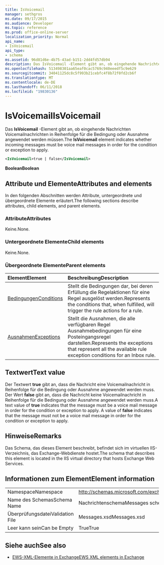 ```yaml
---
title: IsVoicemail
manager: sethgros
ms.date: 09/17/2015
ms.audience: Developer
ms.topic: reference
ms.prod: office-online-server
localization_priority: Normal
api_name:
- IsVoicemail
api_type:
- schema
ms.assetid: 96d81d6e-4b75-43ad-b151-2dd4fd57db94
description: Das IsVoicemail -Element gibt an, ob eingehende Nachrichten Voicemailnachrichten in Reihenfolge für die Bedingung oder Ausnahme angewendet werden müssen.
ms.openlocfilehash: 513498301aa65eaf0cac5769c940eeedf5c9e629
ms.sourcegitcommit: 34041125dc8c5f993b21cebfc4f8b72f0fd2cb6f
ms.translationtype: MT
ms.contentlocale: de-DE
ms.lasthandoff: 06/11/2018
ms.locfileid: "19830136"
---
```

# <a name="isvoicemail"></a><span data-ttu-id="c90fe-103">IsVoicemail</span><span class="sxs-lookup"><span data-stu-id="c90fe-103">IsVoicemail</span></span>

<span data-ttu-id="c90fe-104">Das **IsVoicemail** -Element gibt an, ob eingehende Nachrichten Voicemailnachrichten in Reihenfolge für die Bedingung oder Ausnahme angewendet werden müssen.</span><span class="sxs-lookup"><span data-stu-id="c90fe-104">The **IsVoicemail** element indicates whether incoming messages must be voice mail messages in order for the condition or exception to apply.</span></span> 
  
```XML
<IsVoicemail>true | false</IsVoicemail>
```

 <span data-ttu-id="c90fe-105">**Boolean**</span><span class="sxs-lookup"><span data-stu-id="c90fe-105">**Boolean**</span></span>
## <a name="attributes-and-elements"></a><span data-ttu-id="c90fe-106">Attribute und Elemente</span><span class="sxs-lookup"><span data-stu-id="c90fe-106">Attributes and elements</span></span>

<span data-ttu-id="c90fe-107">In den folgenden Abschnitten werden Attribute, untergeordnete und übergeordnete Elemente erläutert.</span><span class="sxs-lookup"><span data-stu-id="c90fe-107">The following sections describe attributes, child elements, and parent elements.</span></span>
  
### <a name="attributes"></a><span data-ttu-id="c90fe-108">Attribute</span><span class="sxs-lookup"><span data-stu-id="c90fe-108">Attributes</span></span>

<span data-ttu-id="c90fe-109">Keine.</span><span class="sxs-lookup"><span data-stu-id="c90fe-109">None.</span></span>
  
### <a name="child-elements"></a><span data-ttu-id="c90fe-110">Untergeordnete Elemente</span><span class="sxs-lookup"><span data-stu-id="c90fe-110">Child elements</span></span>

<span data-ttu-id="c90fe-111">Keine.</span><span class="sxs-lookup"><span data-stu-id="c90fe-111">None.</span></span>
  
### <a name="parent-elements"></a><span data-ttu-id="c90fe-112">Übergeordnete Elemente</span><span class="sxs-lookup"><span data-stu-id="c90fe-112">Parent elements</span></span>

|<span data-ttu-id="c90fe-113">**Element**</span><span class="sxs-lookup"><span data-stu-id="c90fe-113">**Element**</span></span>|<span data-ttu-id="c90fe-114">**Beschreibung**</span><span class="sxs-lookup"><span data-stu-id="c90fe-114">**Description**</span></span>|
|:-----|:-----|
|[<span data-ttu-id="c90fe-115">Bedingungen</span><span class="sxs-lookup"><span data-stu-id="c90fe-115">Conditions</span></span>](conditions.md) <br/> |<span data-ttu-id="c90fe-116">Stellt die Bedingungen dar, bei deren Erfüllung die Regelaktionen für eine Regel ausgelöst werden.</span><span class="sxs-lookup"><span data-stu-id="c90fe-116">Represents the conditions that, when fulfilled, will trigger the rule actions for a rule.</span></span>  <br/> |
|[<span data-ttu-id="c90fe-117">Ausnahmen</span><span class="sxs-lookup"><span data-stu-id="c90fe-117">Exceptions</span></span>](exceptions.md) <br/> |<span data-ttu-id="c90fe-118">Stellt die Ausnahmen, die alle verfügbaren Regel Ausnahmebedingungen für eine Posteingangsregel darstellen.</span><span class="sxs-lookup"><span data-stu-id="c90fe-118">Represents the exceptions that represent all the available rule exception conditions for an Inbox rule.</span></span>  <br/> |
   
## <a name="text-value"></a><span data-ttu-id="c90fe-119">Textwert</span><span class="sxs-lookup"><span data-stu-id="c90fe-119">Text value</span></span>

<span data-ttu-id="c90fe-p101">Der Textwert **true** gibt an, dass die Nachricht eine Voicemailnachricht in Reihenfolge für die Bedingung oder Ausnahme angewendet werden muss. Der Wert **false** gibt an, dass die Nachricht keine Voicemailnachricht in Reihenfolge für die Bedingung oder Ausnahme angewendet werden muss.</span><span class="sxs-lookup"><span data-stu-id="c90fe-p101">A text value of **true** indicates that the message must be a voice mail message in order for the condition or exception to apply. A value of **false** indicates that the message must not be a voice mail message in order for the condition or exception to apply.</span></span> 
  
## <a name="remarks"></a><span data-ttu-id="c90fe-122">Hinweise</span><span class="sxs-lookup"><span data-stu-id="c90fe-122">Remarks</span></span>

<span data-ttu-id="c90fe-123">Das Schema, das dieses Element beschreibt, befindet sich im virtuellen IIS-Verzeichnis, das Exchange-Webdienste hostet.</span><span class="sxs-lookup"><span data-stu-id="c90fe-123">The schema that describes this element is located in the IIS virtual directory that hosts Exchange Web Services.</span></span>
  
## <a name="element-information"></a><span data-ttu-id="c90fe-124">Informationen zum Element</span><span class="sxs-lookup"><span data-stu-id="c90fe-124">Element information</span></span>

|||
|:-----|:-----|
|<span data-ttu-id="c90fe-125">Namespace</span><span class="sxs-lookup"><span data-stu-id="c90fe-125">Namespace</span></span>  <br/> |http://schemas.microsoft.com/exchange/services/2006/messages  <br/> |
|<span data-ttu-id="c90fe-126">Name des Schemas</span><span class="sxs-lookup"><span data-stu-id="c90fe-126">Schema Name</span></span>  <br/> |<span data-ttu-id="c90fe-127">Nachrichtenschema</span><span class="sxs-lookup"><span data-stu-id="c90fe-127">Messages schema</span></span>  <br/> |
|<span data-ttu-id="c90fe-128">Überprüfungsdatei</span><span class="sxs-lookup"><span data-stu-id="c90fe-128">Validation File</span></span>  <br/> |<span data-ttu-id="c90fe-129">Messages.xsd</span><span class="sxs-lookup"><span data-stu-id="c90fe-129">Messages.xsd</span></span>  <br/> |
|<span data-ttu-id="c90fe-130">Leer kann sein</span><span class="sxs-lookup"><span data-stu-id="c90fe-130">Can be Empty</span></span>  <br/> |<span data-ttu-id="c90fe-131">True</span><span class="sxs-lookup"><span data-stu-id="c90fe-131">True</span></span>  <br/> |
   
## <a name="see-also"></a><span data-ttu-id="c90fe-132">Siehe auch</span><span class="sxs-lookup"><span data-stu-id="c90fe-132">See also</span></span>



- [<span data-ttu-id="c90fe-133">EWS-XML-Elemente in Exchange</span><span class="sxs-lookup"><span data-stu-id="c90fe-133">EWS XML elements in Exchange</span></span>](ews-xml-elements-in-exchange.md)


